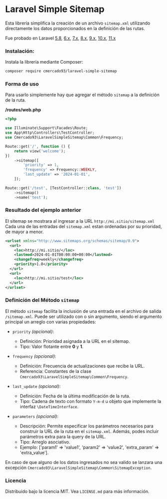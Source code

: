 # Laravel Simple Sitemap

Esta librería simplifica la creación de un archivo `sitemap.xml` utilizando directamente los datos proporcionados en la definición de las rutas.

Fue probado en Laravel [5.8](https://laravel.com/docs/5.8), [6.x](https://laravel.com/docs/6.x), [7.x](https://laravel.com/docs/7.x), [8.x](https://laravel.com/docs/8.x), [9.x](https://laravel.com/docs/9.x), [10.x](https://laravel.com/docs/10.x), [11.x](https://laravel.com/docs/11.x)

### Instalación:

Instala la librería mediante Composer:

```bash
composer require cmercado93/laravel-simple-sitemap
```

### Forma de uso

Para usarlo simplemente hay que agregar el método `sitemap` a la definición de la ruta.

**/routes/web.php**
```php
<?php

use Illuminate\Support\Facades\Route;
use App\Http\Controllers\TestController;
use Cmercado93\LaravelSimpleSitemap\Common\Frequency;

Route::get('/', function () {
    return view('welcome');
})
    ->sitemap([
        'priority' => 1,
        'frequency' => Frequency::WEEKLY,
        'last_update' => '2024-01-01',
    ]);

Route::get('/test', [TestController::class, 'test'])
    ->sitemap()
    ->name('test');
```

### Resultado del ejemplo anterior

El sitemap se mostrara al ingresar a la URL `http://mi.sitio/sitemap.xml`
Cada una de las entradas del `sitemap.xml` estan ordenadas por su prioridad, de mayor a menor.

```xml
<urlset xmlns="http://www.sitemaps.org/schemas/sitemap/0.9">
  <url>
    <loc>http://mi.sitio/</loc>
    <lastmod>2024-01-01T00:00:00+00:00</lastmod>
    <changefreq>weekly</changefreq>
    <priority>1.0</priority>
  </url>
  <url>
    <loc>http://mi.sitio/test</loc>
  </url>
</urlset>
```

### Definición del Método `sitemap`

El método `sitemap` facilita la inclusión de una entrada en el archivo de salida `/sitemap.xml`. Puede ser utilizado con o sin argumento, siendo el argumento principal un arreglo con varias propiedades:

- `priority` *(opcional)*:
  - Definición: Prioridad asignada a la URL en el sitemap.
  - Tipo: Valor flotante entre **0** y **1**.

- `frequency` *(opcional)*:
  - Definición: Frecuencia de actualizaciones que recibe la URL.
  - Referencia: Constantes de la clase `Cmercado93\LaravelSimpleSitemap\Common\Frequency`.

- `last_update` *(opcional)*:
  - Definición: Fecha de la última modificación de la ruta.
  - Tipo: Cadena de texto con formato `Y-m-d` u objeto que implemente la interfaz `\DateTimeInterface`.

- `parameters` *(opcional)*:
  - Descripción: Permite especificar los parámetros necesarios para construir la URL de la ruta en el `sitemap.xml`. Además, podes incluir parámetros extra para la query de la URL.
  - Tipo: Arreglo asociativo.
  - Ejemplo: ['param1' => 'value1', 'param2' => 'value2', 'extra_param' => 'extra_value'].

En caso de que alguno de los datos ingresados no sea valido se lanzara una excepción `Cmercado93\LaravelSimpleSitemap\Common\SitemapException`.

### Licencia
Distribuido bajo la licencia MIT. Vea `LICENSE.md` para más información.
